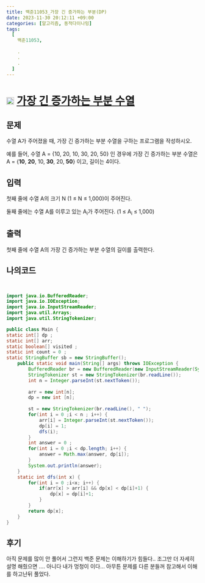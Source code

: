 ```yaml
---
title: 백준11053_가장 긴 증가하는 부분(DP)
date: 2023-11-30 20:12:11 +09:00
categories: [알고리즘, 동적다이나밍]
tags:
  [
    백준11053,
    
    .
    .
    .
  ]
---
```


# <img width="20px"  src="https://d2gd6pc034wcta.cloudfront.net/tier/9.svg" class="solvedac-tier"> [가장 긴 증가하는 부분 수열](https://www.acmicpc.net/problem/11053) 


## 문제
<p>수열 A가 주어졌을 때, 가장 긴 증가하는 부분 수열을 구하는 프로그램을 작성하시오.</p>

<p>예를 들어, 수열 A = {10, 20, 10, 30, 20, 50} 인 경우에 가장 긴 증가하는 부분 수열은 A = {<strong>10</strong>, <strong>20</strong>, 10, <strong>30</strong>, 20, <strong>50</strong>} 이고, 길이는 4이다.</p>

## 입력
<p>첫째 줄에 수열 A의 크기 N (1 ≤ N ≤ 1,000)이 주어진다.</p>

<p>둘째 줄에는 수열 A를 이루고 있는 A<sub>i</sub>가 주어진다. (1 ≤ A<sub>i</sub> ≤ 1,000)</p>

## 출력
<p>첫째 줄에 수열 A의 가장 긴 증가하는 부분 수열의 길이를 출력한다.</p>

## 나의코드

```java


import java.io.BufferedReader;
import java.io.IOException;
import java.io.InputStreamReader;
import java.util.Arrays;
import java.util.StringTokenizer;

public class Main {
static int[] dp ;
static int[] arr;
static boolean[] visited ;
static int count = 0 ;
static StringBuffer sb = new StringBuffer();
	public static void main(String[] args) throws IOException {
		BufferedReader br = new BufferedReader(new InputStreamReader(System.in));
		StringTokenizer st = new StringTokenizer(br.readLine());
		int n = Integer.parseInt(st.nextToken());
		
		arr = new int[n];
		dp = new int [n];
		
		st = new StringTokenizer(br.readLine(), " ");
		for(int i = 0 ;i < n ; i++) {
			arr[i] = Integer.parseInt(st.nextToken());
			dp[i] = 1;
			dfs(i);
		}
		int answer = 0 ;
		for(int i = 0 ;i < dp.length; i++) {
			answer = Math.max(answer, dp[i]);
		}
		System.out.println(answer);
	}
	static int dfs(int x) {
		for(int i = 0 ;i<x; i++) {
			if(arr[x] > arr[i] && dp[x] < dp[i]+1) {
				dp[x] = dp[i]+1;
			}
		}
		return dp[x];
	}
}

```

## 후기
<p>아직 문제를 많이 안 풀어서 그런지 백준 문제는 이해하기가 힘들다.. 조그만 더 자세히 설명 해줬으면 .... 아니다 내가 멍청이 이다... 아무튼 문제를 다른 분들꺼 참고해서 이해를 하고난뒤  
      풀었다. </p>
